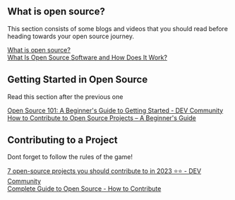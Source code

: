 ## What is open source?
<p>This section consists of some blogs and videos that you should read before heading towards your open source journey.
</p>

[What is open source?](https://opensource.com/resources/what-open-source/)
<br>
[What Is Open Source Software and How Does It Work?](https://www.synopsys.com/glossary/what-is-open-source-software.html/)

## Getting Started in Open Source
<p> Read this section after the previous one </p>
  
[Open Source 101: A Beginner's Guide to Getting Started - DEV Community](https://dev.to/opensauced/open-source-101-a-beginners-guide-to-getting-started-37fb)
<br>
[How to Contribute to Open Source Projects – A Beginner's Guide](https://www.freecodecamp.org/news/how-to-contribute-to-open-source-projects-beginners-guide/)

## Contributing to a Project
<p> Dont forget to follow the rules of the game! </p>
  
[7 open-source projects you should contribute to in 2023 ⭐️⭐️ - DEV Community](https://dev.to/github20k/7-open-source-projects-you-should-contribute-to-in-2023-1nph)
<br>
[Complete Guide to Open Source - How to Contribute](https://www.youtube.com/watch?v=yzeVMecydCE&ab_channel=freeCodeCamp.org)

